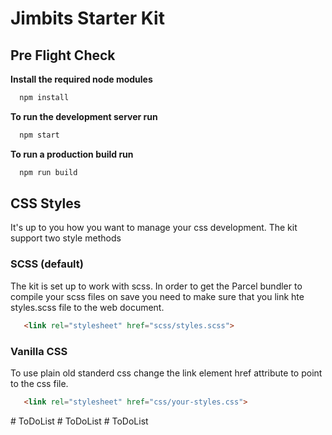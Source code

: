   # Jimbits Starter Kit

  ## Pre Flight Check
__Install the required node modules__
```bash
  npm install
```

__To run the development server run__
```bash
  npm start
```  


__To run a production build run__
```bash
  npm run build
```


 ## CSS Styles
 It's up to you how you want to manage your css development. The kit support two style methods

 ### SCSS (default)
The kit is set up to work with scss. In order to get the Parcel bundler to compile your scss files on save you need to make sure that you link hte styles.scss file to the web document.

 ```html
    <link rel="stylesheet" href="scss/styles.scss">
 ```

 ### Vanilla CSS
To use plain old standerd css change the link element href attribute to point to the css file.

 ```html
    <link rel="stylesheet" href="css/your-styles.css">
 ```
 #   T o D o L i s t 
 
 #   T o D o L i s t 
 
 #   T o D o L i s t 
 
 